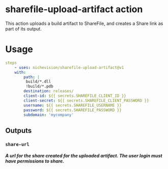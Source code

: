 # sharefile-upload-artifact action

This action uploads a build artifact to ShareFile, and creates a Share link as part of its output.

# Usage

```yaml
steps
    - uses: nichevision/sharefile-upload-artifact@v1
    with:
        path: |
         build/*.dll
         !build/*.pdb
        destination: releases/
        client-id: ${{ secrets.SHAREFILE_CLIENT_ID }}
        client-secret: ${{ secrets.SHAREFILE_CLIENT_PASSWORD }}
        username: ${{ secrets.SHAREFILE_USERNAME }}
        password: ${{ secrets.SHAREFILE_PASSWORD }}
        subdomain: 'mycompany'
```

## Outputs

### `share-url`
##### A url for the share created for the uploaded artifact. The user login must have permissions to share.
